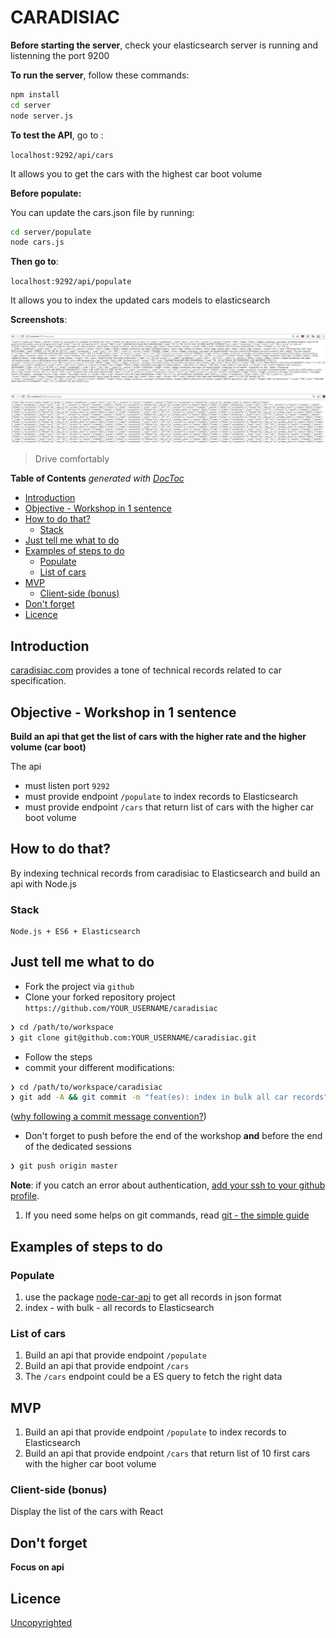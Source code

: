 # CARADISIAC

**Before starting the server**, check your elasticsearch server is running and listenning the port 9200


**To run the server**, follow these commands:

```sh
npm install
cd server
node server.js
```

**To test the API**, go to :

`localhost:9292/api/cars`

It allows you to get the cars with the highest car boot volume


**Before populate:**

You can update the cars.json file by running:

```sh
cd server/populate
node cars.js
```
**Then go to**:

`localhost:9292/api/populate`

It allows you to index the updated cars models to elasticsearch

**Screenshots**:

![capture](https://github.com/MiguelRamosF/caradisiac/blob/master/img/Capture01.JPG)



![capture](https://github.com/MiguelRamosF/caradisiac/blob/master/img/Capture02.JPG)










> Drive comfortably

<!-- START doctoc generated TOC please keep comment here to allow auto update -->
<!-- DON'T EDIT THIS SECTION, INSTEAD RE-RUN doctoc TO UPDATE -->
**Table of Contents**  *generated with [DocToc](https://github.com/thlorenz/doctoc)*

- [Introduction](#introduction)
- [Objective - Workshop in 1 sentence](#objective---workshop-in-1-sentence)
- [How to do that?](#how-to-do-that)
  - [Stack](#stack)
- [Just tell me what to do](#just-tell-me-what-to-do)
- [Examples of steps to do](#examples-of-steps-to-do)
  - [Populate](#populate)
  - [List of cars](#list-of-cars)
- [MVP](#mvp)
  - [Client-side (bonus)](#client-side-bonus)
- [Don't forget](#dont-forget)
- [Licence](#licence)

<!-- END doctoc generated TOC please keep comment here to allow auto update -->

## Introduction

[caradisiac.com](http://www.caradisiac.com/fiches-techniques) provides a tone of technical records related to car specification.

## Objective - Workshop in 1 sentence

**Build an api that get the list of cars with the higher rate and the higher volume (car boot)**

The api

* must listen port `9292`
* must provide endpoint `/populate` to index records to Elasticsearch
* must provide endpoint `/cars` that return list of cars with the higher car boot volume

## How to do that?

By indexing technical records from caradisiac to Elasticsearch and build an api with Node.js

### Stack

```
Node.js + ES6 + Elasticsearch
```

## Just tell me what to do

* Fork the project via `github`
* Clone your forked repository project `https://github.com/YOUR_USERNAME/caradisiac`

```sh
❯ cd /path/to/workspace
❯ git clone git@github.com:YOUR_USERNAME/caradisiac.git
```

* Follow the steps
* commit your different modifications:

```sh
❯ cd /path/to/workspace/caradisiac
❯ git add -A && git commit -m "feat(es): index in bulk all car records"
```

([why following a commit message convention?](https://github.com/angular/angular.js/blob/master/DEVELOPERS.md#commits))

* Don't forget to push before the end of the workshop **and** before the end of the dedicated sessions

```sh
❯ git push origin master
```

**Note**: if you catch an error about authentication, [add your ssh to your github profile](https://help.github.com/articles/connecting-to-github-with-ssh/).

1. If you need some helps on git commands, read [git - the simple guide](http://rogerdudler.github.io/git-guide/)

## Examples of steps to do

### Populate

1. use the package [node-car-api](https://github.com/92bondstreet/node-car-api) to get all records in json format
1. index - with bulk - all records to Elasticsearch

### List of cars

1. Build an api that provide endpoint `/populate`
1. Build an api that provide endpoint `/cars`
1. The `/cars` endpoint could be a ES query to fetch the right data


## MVP

1. Build an api that provide endpoint `/populate` to index records to Elasticsearch
1. Build an api that provide endpoint `/cars` that return list of 10 first cars with the higher car boot volume

### Client-side (bonus)

Display the list of the cars with React

## Don't forget

**Focus on api**

## Licence

[Uncopyrighted](http://zenhabits.net/uncopyright/)
